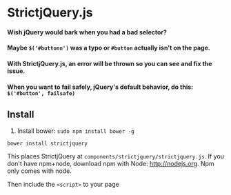 StrictjQuery.js
===============

#### Wish jQuery would bark when you had a bad selector?
#### Maybe `$('#buttonn')` was a typo or `#button` actually isn't on the page.
#### With StrictjQuery.js, an error will be thrown so you can see and fix the issue.
#### When you want to fail safely, jQuery's default behavior, do this: `$('#button', failsafe)`

## Install

1. Install bower: `sudo npm install bower -g`
```
bower install strictjquery
```
This places StrictjQuery at `components/strictjquery/strictjquery.js`.
If you don't have npm+node, download npm with Node: http://nodejs.org. Npm only comes with node.

Then include the `<script>` to your page
